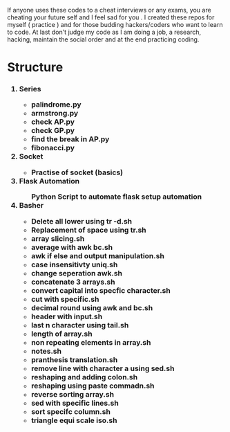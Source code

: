 If anyone uses these codes to a cheat interviews or any exams, you are cheating your future self and I feel sad for you .  I created these repos for myself ( practice ) and for those budding hackers/coders who want to learn to code. At last don't judge my code as I am doing a job, a research,  hacking, maintain the social order and at the end practicing coding.


<h1> Structure </h1>
<h3>
<ol>
<li> Series</li>
<ul>
<li> palindrome.py </li>
<li> armstrong.py </li>
<li> check AP.py </li>
<li> check GP.py </li>
<li> find the break in AP.py </li>
<li> fibonacci.py</li>
</ul>
<li> Socket </li> 
<ul>
<li> Practise of socket (basics) </li>
</ul>
<li>Flask Automation</li>
<ul>Python Script to automate flask setup automation</ul>
<li>Basher</li>
<ul>

<li>Delete all lower using tr -d.sh</li>
<li>Replacement of space using tr.sh</li>
<li>array slicing.sh</li>
<li>average with awk bc.sh</li>
<li>awk if else and output manipulation.sh</li>
<li>case insensitivty uniq.sh</li>
<li>change seperation awk.sh</li>
<li>concatenate 3 arrays.sh</li>
<li>convert capital into specfic character.sh</li>
<li>cut with specific.sh</li>
<li>decimal round using awk and bc.sh</li>
<li>header with input.sh</li>
<li>last n character using tail.sh</li>
<li>length of array.sh</li>
<li>non repeating elements in array.sh</li>
  <li>notes.sh</li>
<li>pranthesis translation.sh</li>
<li>remove line with character a using sed.sh</li>
<li>reshaping and adding colon.sh</li>
<li>reshaping using paste commadn.sh</li>
<li>reverse sorting array.sh</li>
<li>sed with specific lines.sh</li>
<li>sort specifc column.sh</li>
<li>triangle equi scale iso.sh</li>

</ul>
</ol>
</h3>

